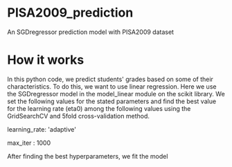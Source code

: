 # PISA2009_prediction

An SGDregressor prediction model with PISA2009 dataset

# How it works

In this python code, we predict students' grades based on some of their characteristics. To do this, we want to use linear regression. Here we use the SGDregressor 
model in the model_linear module on the scikit library. We set the following values ​​for the stated parameters and find the best value for the learning rate (eta0) 
among the following values ​​using the GridSearchCV and 5fold cross-validation method. 

learning_rate: 'adaptive' 

max_iter : 1000

After finding the best hyperparameters, we fit the model

